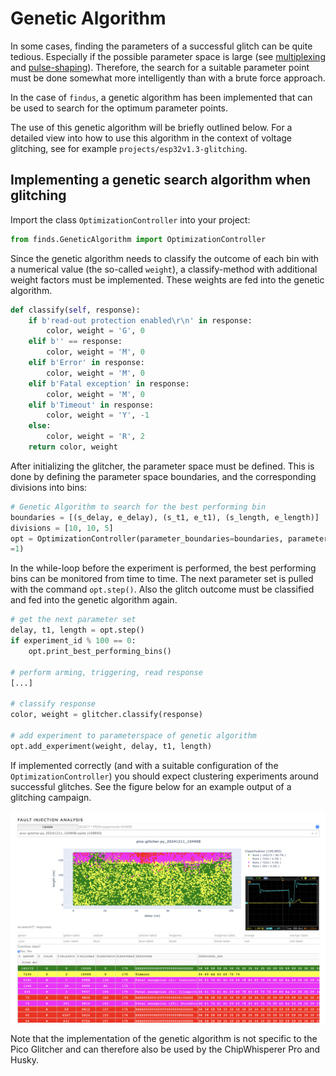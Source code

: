 # Genetic Algorithm

In some cases, finding the parameters of a successful glitch can be quite tedious.
Especially if the possible parameter space is large (see [multiplexing](multiplexing.md) and [pulse-shaping](pulse_shaping.md)).
Therefore, the search for a suitable parameter point must be done somewhat more intelligently than with a brute force approach.

In the case of `findus`, a genetic algorithm has been implemented that can be used to search for the optimum parameter points.

The use of this genetic algorithm will be briefly outlined below. For a detailed view into how to use this algorithm in the context of voltage glitching, see for example `projects/esp32v1.3-glitching`.

## Implementing a genetic search algorithm when glitching

Import the class `OptimizationController` into your project:

```python
from finds.GeneticAlgorithm import OptimizationController
```

Since the genetic algorithm needs to classify the outcome of each bin with a numerical value (the so-called `weight`), a classify-method with additional weight factors must be implemented.
These weights are fed into the genetic algorithm.
```python
def classify(self, response):
    if b'read-out protection enabled\r\n' in response:
        color, weight = 'G', 0
    elif b'' == response:
        color, weight = 'M', 0
    elif b'Error' in response:
        color, weight = 'M', 0
    elif b'Fatal exception' in response:
        color, weight = 'M', 0
    elif b'Timeout' in response:
        color, weight = 'Y', -1
    else:
        color, weight = 'R', 2
    return color, weight
```

After initializing the glitcher, the parameter space must be defined. This is done by defining the parameter space boundaries, and the corresponding divisions into bins:
```python
# Genetic Algorithm to search for the best performing bin
boundaries = [(s_delay, e_delay), (s_t1, e_t1), (s_length, e_length)]
divisions = [10, 10, 5]
opt = OptimizationController(parameter_boundaries=boundaries, parameter_divisions=divisions, number_of_individuals=10, length_of_genom=20, malus_factor_for_equal_bins
=1)
```

In the while-loop before the experiment is performed, the best performing bins can be monitored from time to time. The next parameter set is pulled with the command `opt.step()`. Also the glitch outcome must be classified and fed into the genetic algorithm again.
```python
# get the next parameter set
delay, t1, length = opt.step()
if experiment_id % 100 == 0:
    opt.print_best_performing_bins()

# perform arming, triggering, read response
[...]

# classify response
color, weight = glitcher.classify(response)

# add experiment to parameterspace of genetic algorithm
opt.add_experiment(weight, delay, t1, length)
```

If implemented correctly (and with a suitable configuration of the `OptimizationController`) you should expect clustering experiments around successful glitches. See the figure below for an example output of a glitching campaign.

![](images/genetic-algorithm-clustering.png)

Note that the implementation of the genetic algorithm is not specific to the Pico Glitcher and can therefore also be used by the ChipWhisperer Pro and Husky.